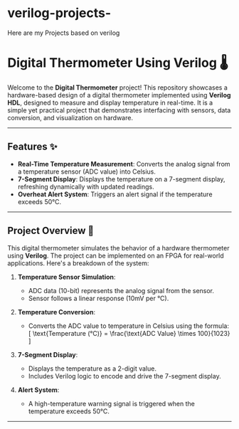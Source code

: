 # verilog-projects-
Here are my Projects based on verilog 
# Digital Thermometer Using Verilog 🌡️

Welcome to the **Digital Thermometer** project! This repository showcases a hardware-based design of a digital thermometer implemented using **Verilog HDL**, designed to measure and display temperature in real-time. It is a simple yet practical project that demonstrates interfacing with sensors, data conversion, and visualization on hardware.

---

## Features ✨
- **Real-Time Temperature Measurement**: Converts the analog signal from a temperature sensor (ADC value) into Celsius.
- **7-Segment Display**: Displays the temperature on a 7-segment display, refreshing dynamically with updated readings.
- **Overheat Alert System**: Triggers an alert signal if the temperature exceeds 50°C.

---

## Project Overview 📜

This digital thermometer simulates the behavior of a hardware thermometer using **Verilog**. The project can be implemented on an FPGA for real-world applications. Here's a breakdown of the system:

1. **Temperature Sensor Simulation**: 
   - ADC data (10-bit) represents the analog signal from the sensor.
   - Sensor follows a linear response (10mV per °C).

2. **Temperature Conversion**:
   - Converts the ADC value to temperature in Celsius using the formula:  
     \[
     \text{Temperature (°C)} = \frac{\text{ADC Value} \times 100}{1023}
     \]

3. **7-Segment Display**:
   - Displays the temperature as a 2-digit value.
   - Includes Verilog logic to encode and drive the 7-segment display.

4. **Alert System**:
   - A high-temperature warning signal is triggered when the temperature exceeds 50°C.

---
